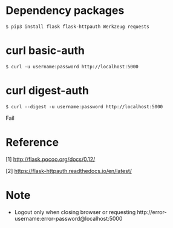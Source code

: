 # Dependency packages

	$ pip3 install flask flask-httpauth Werkzeug requests

# curl basic-auth

	$ curl -u username:password http://localhost:5000


# curl digest-auth

	$ curl --digest -u username:password http://localhost:5000

Fail

# Reference

[1] http://flask.pocoo.org/docs/0.12/

[2] https://flask-httpauth.readthedocs.io/en/latest/

# Note
* Logout only when closing browser or requesting http://error-username:error-password@localhost:5000
